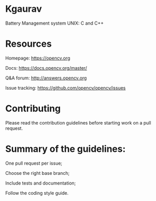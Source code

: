 # Kgaurav
Battery Management system
UNIX: C and C++

# Resources

Homepage: https://opencv.org

Docs: https://docs.opencv.org/master/

Q&A forum: http://answers.opencv.org

Issue tracking: https://github.com/opencv/opencv/issues

# Contributing

Please read the contribution guidelines before starting work on a pull request.


# Summary of the guidelines:

One pull request per issue;

Choose the right base branch;

Include tests and documentation;

Follow the coding style guide.
